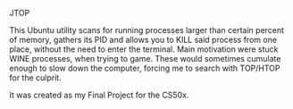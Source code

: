 JTOP

This Ubuntu utility scans for running processes larger than certain percent of memory, gathers its PID and allows you to KILL said process from one place, without the need to enter the terminal. Main motivation were stuck WINE processes, when trying to game. These would sometimes cumulate enough to slow down the computer, forcing me to search with TOP/HTOP for the culprit. 

It was created as my Final Project for the CS50x. 